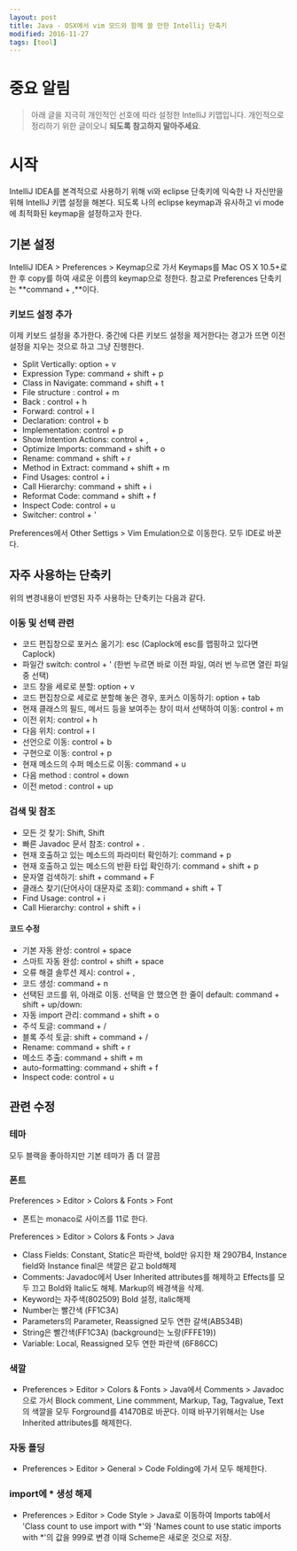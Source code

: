```yaml
---
layout: post
title: Java - OSX에서 vim 모드와 함께 쓸 만한 Intellij 단축키
modified: 2016-11-27
tags: [tool]
---
```


# 중요 알림

> 아래 글을 지극히 개인적인 선호에 따라 설정한 IntelliJ 키맵입니다. 개인적으로 정리하기 위한 글이오니 **되도록 참고하지 말아주세요**.

# 시작

IntelliJ IDEA를 본격적으로 사용하기 위해 vi와 eclipse 단축키에 익숙한 나 자신만을 위해 IntelliJ 키맵 설정을 해본다. 되도록 나의 eclipse keymap과 유사하고 vi mode에 최적화된 keymap을 설정하고자 한다. 

## 기본 설정

IntelliJ IDEA > Preferences > Keymap으로 가서 Keymaps를 Mac OS X 10.5+로 한 후 copy를 하여 새로운 이름의 keymap으로 정한다. 
참고로 Preferences 단축키는 **command + ,**이다. 

### 키보드 설정 추가

이제 키보드 설정을 추가한다. 중간에 다른 키보드 설정을 제거한다는 경고가 뜨면 이전 설정을 지우는 것으로 하고 그냥 진행한다. 

- Split Vertically: option + v
- Expression Type: command + shift + p
- Class in Navigate: command + shift + t
- File structure : control + m
- Back : control + h
- Forward: control + l
- Declaration: control + b
- Implementation: control + p
- Show Intention Actions: control + ,
- Optimize Imports: command + shift + o
- Rename: command + shift + r
- Method in Extract: command + shift + m
- Find Usages: control + i
- Call Hierarchy: command + shift + i
- Reformat Code: command + shift + f
- Inspect Code: control + u
- Switcher: control + '

Preferences에서 Other Settigs > Vim Emulation으로 이동한다. 모두 IDE로 바꾼다. 

## 자주 사용하는 단축키

위의 변경내용이 반영된 자주 사용하는 단축키는 다음과 같다. 

### 이동 및 선택 관련 

- 코드 편집창으로 포커스 옮기기: esc (Caplock에 esc를 맵핑하고 있다면 Caplock)
- 파일간 switch: control + ' (한번 누르면 바로 이전 파일, 여러 번 누르면 열린 파일중 선택)
- 코드 창을 세로로 분할: option + v
- 코드 편집창으로 세로로 분할해 놓은 경우, 포커스 이동하기: option + tab
- 현재 클래스의 필드, 메서드 등을 보여주는 창이 떠서 선택하여 이동: control + m
- 이전 위치: control + h
- 다음 위치: control + l
- 선언으로 이동: control + b 
- 구현으로 이동: control + p
- 현재 메소드의 수퍼 메소드로 이동: command + u
- 다음 method : control + down
- 이전 metod : control + up

### 검색 및 참조

- 모든 것 찾기: Shift, Shift
- 빠른 Javadoc 문서 참조: control + .
- 현재 호출하고 있는 메소드의 파라미터 확인하기: command + p
- 현재 호출하고 있는 메소드의 반환 타입 확인하기: command + shift + p
- 문자열 검색하기: shift + command + F
- 클래스 찾기(단어사이 대문자로 조회): command + shift + T
- Find Usage: control + i
- Call Hierarchy: control + shift + i

#### 코드 수정

- 기본 자동 완성: control + space
- 스마트 자동 완성: control + shift + space
- 오류 해결 솔루션 제시: control + ,
- 코드 생성: command + n 
- 선택된 코드를 위, 아래로 이동. 선택을 안 했으면 한 줄이 default: command + shift + up/down:
- 자동 import 관리: command + shift + o
- 주석 토글: command + /   
- 블록 주석 토글: shift + command + /
- Rename: command + shift + r
- 메소드 추출: command + shift + m   
- auto-formatting: command + shift + f
- Inspect code: control + u

## 관련 수정

### 테마

모두 블랙을 좋아하지만 기본 테마가 좀 더 깔끔 

### 폰트 

Preferences > Editor > Colors & Fonts > Font

- 폰트는 monaco로 사이즈를 11로 한다. 

Preferences > Editor > Colors & Fonts > Java

- Class Fields: Constant, Static은 파란색, bold만 유지한 채 2907B4, Instance field와 Instance final은 색깔은 같고 bold해제
- Comments: Javadoc에서 User Inherited attributes를 해제하고 Effects를 모두 끄고 Bold와 Italic도 해체.  Markup의 배경색을 삭제.
- Keyword는 자주색(802509) Bold 설정, italic해제
- Number는 빨간색 (FF1C3A)
- Parameters의 Parameter,  Reassigned 모두 연한 갈색(AB534B)
- String은 빨간색(FF1C3A) (background는 노랑(FFFE19))
- Variable: Local, Reassigned 모두 연한 파란색 (6F86CC) 

### 색깔

- Preferences > Editor > Colors & Fonts > Java에서 Comments > Javadoc으로 가서 Block comment, Line commment, Markup, Tag, Tagvalue, Text의 색깔을 모두 Forground를 41470B로 바꾼다. 이때 바꾸기위해서는 Use Inherited attributes를 해제한다. 

### 자동 폴딩 

- Preferences > Editor > General > Code Folding에 가서 모두 해제한다. 

### import에 * 생성 해제 

- Preferences > Editor > Code Style > Java로 이동하여 Imports tab에서 'Class count to use import with *'와  'Names count to use static imports with *'의 값을 999로 변경 이때 Scheme은 새로운 것으로 저장.
